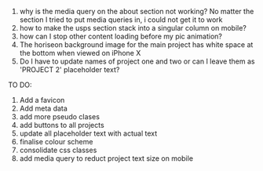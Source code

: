 
1. why is the media query on the about section not working?  No matter the section I tried to put media queries in, i could not get it to work
2. how to make the usps section stack into a singular column on mobile?
3. how can I stop other content loading before my pic animation?
4. The horiseon background image for the main project has white space at the bottom when viewed on iPhone X
5. Do I have to update names of project one and two or can I leave them as 'PROJECT 2' placeholder text?

TO DO:
1. Add a favicon
2. Add meta data
3. add more pseudo clases
4. add buttons to all projects
5. update all placeholder text with actual text
6. finalise colour scheme
7. consolidate css classes
8. add media query to reduct project text size on mobile